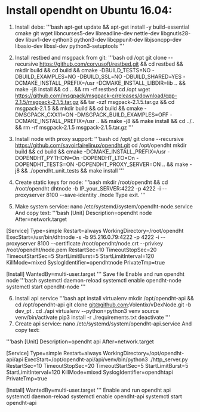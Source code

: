 # Install opendht on Ubuntu 16.04:
1. Install debs:
'''bash
apt-get update && apt-get install -y build-essential cmake git wget libncurses5-dev libreadline-dev nettle-dev libgnutls28-dev libuv1-dev cython3 python3-dev libcppunit-dev libjsoncpp-dev libasio-dev libssl-dev python3-setuptools
'''

2. Install restbed and msgpack from git:
'''bash
cd /opt
git clone --recursive https://github.com/corvusoft/restbed.git && cd restbed && mkdir build && cd build && cmake -DBUILD_TESTS=NO -DBUILD_EXAMPLES=NO -DBUILD_SSL=NO -DBUILD_SHARED=YES -DCMAKE_INSTALL_PREFIX=/usr -DCMAKE_INSTALL_LIBDIR=lib .. && make -j8 install && cd .. && rm -rf restbed
cd /opt
wget https://github.com/msgpack/msgpack-c/releases/download/cpp-2.1.5/msgpack-2.1.5.tar.gz && tar -xzf msgpack-2.1.5.tar.gz && cd msgpack-2.1.5 && mkdir build && cd build && cmake -DMSGPACK_CXX11=ON -DMSGPACK_BUILD_EXAMPLES=OFF -DCMAKE_INSTALL_PREFIX=/usr .. && make -j8 && make install && cd ../.. && rm -rf msgpack-2.1.5 msgpack-2.1.5.tar.gz
'''

3. Install node with proxy support:
'''bash
cd /opt/
git clone --recursive https://github.com/savoirfairelinux/opendht.git
cd /opt/opendht 
mkdir build && cd build && cmake -DCMAKE_INSTALL_PREFIX=/usr -DOPENDHT_PYTHON=On -DOPENDHT_LTO=On -DOPENDHT_TESTS=ON -DOPENDHT_PROXY_SERVER=ON .. && make -j8 && ./opendht_unit_tests && make install
'''

4. Create static keys for node:
'''bash
mkdir /root/opendht && cd /root/opendht
dhtnode -b IP_your_SERVER:4222 -p 4222 -i --proxyserver 8100 --save-identity ./node
Type exit.
'''
 
5. Make system service:
nano /etc/systemd/system/opendht-node.service
And copy text:
'''bash
[Unit]
Description=opendht node
After=network.target

[Service]
Type=simple
Restart=always
WorkingDirectory=/root/opendht
ExecStart=/usr/bin/dhtnode -s -b 95.216.0.79:4222 -p 4222 -i --proxyserver 8100 --certificate /root/opendht/node.crt --privkey /root/opendht/node.pem
RestartSec=10
TimeoutStopSec=20
TimeoutStartSec=5
StartLimitBurst=5
StartLimitInterval=120
KillMode=mixed
SyslogIdentifier=opendhtnode
PrivateTmp=true

[Install]
WantedBy=multi-user.target
'''
Save file
Enable and run opendht node
'''bash
systemctl daemon-reload
systemctl enable opendht-node
systemctl start opendht-node
'''

6. Install api service
'''bash
apt install virtualenv
mkdir /opt/opendht-api && cd /opt/opendht-api
git clone git@github.com:Volentix/vDexNode.git -b dev_pt .
cd ./api
virtualenv --python=python3 venv
source venv/bin/activate
pip3 install -r ./requirements.txt
deactivate
'''
7. Create api service:
nano /etc/systemd/system/opendht-api.service
And copy text:

'''bash
[Unit]
Description=opendht api
After=network.target

[Service]
Type=simple
Restart=always
WorkingDirectory=/opt/opendht-api/api
ExecStart=/opt/opendht-api/api/venv/bin/python3 ./http_server.py
RestartSec=10
TimeoutStopSec=20
TimeoutStartSec=5
StartLimitBurst=5
StartLimitInterval=120
KillMode=mixed
SyslogIdentifier=opendhtapi
PrivateTmp=true

[Install]
WantedBy=multi-user.target
'''
Enable and run opendht api
systemctl daemon-reload
systemctl enable opendht-api
systemctl start opendht-api

